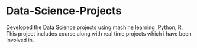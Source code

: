 # Data-Science-Projects
Developed the Data Science projects using machine learning ,Python, R. This project includes course along with real time projects which i have been involved in.
